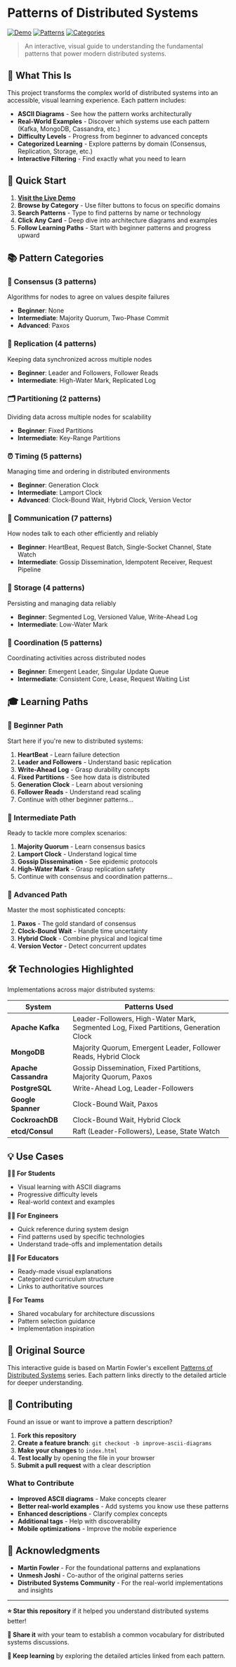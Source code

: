# Patterns of Distributed Systems

[![Demo](https://img.shields.io/static/v1?label=Demo&message=Live%20Site&labelColor=2f363d&color=blue&style=flat&logo=github&logoColor=959da5)](https://nickmccarty.me/patterns-of-distributed-systems/)
[![Patterns](https://img.shields.io/badge/Patterns-30-green)](https://nickmccarty.me/patterns-of-distributed-systems/)
[![Categories](https://img.shields.io/badge/Categories-7-orange)](https://nickmccarty.me/patterns-of-distributed-systems/)

> An interactive, visual guide to understanding the fundamental patterns that power modern distributed systems.

## 🎯 What This Is

This project transforms the complex world of distributed systems into an accessible, visual learning experience. Each pattern includes:

- **ASCII Diagrams** - See how the pattern works architecturally
- **Real-World Examples** - Discover which systems use each pattern (Kafka, MongoDB, Cassandra, etc.)
- **Difficulty Levels** - Progress from beginner to advanced concepts
- **Categorized Learning** - Explore patterns by domain (Consensus, Replication, Storage, etc.)
- **Interactive Filtering** - Find exactly what you need to learn

## 🚀 Quick Start

1. **[Visit the Live Demo](https://nickmccarty.me/patterns-of-distributed-systems/)**
2. **Browse by Category** - Use filter buttons to focus on specific domains
3. **Search Patterns** - Type to find patterns by name or technology
4. **Click Any Card** - Deep dive into architecture diagrams and examples
5. **Follow Learning Paths** - Start with beginner patterns and progress upward

## 📚 Pattern Categories

### 🤝 **Consensus** (3 patterns)
Algorithms for nodes to agree on values despite failures
- **Beginner**: None
- **Intermediate**: Majority Quorum, Two-Phase Commit  
- **Advanced**: Paxos

### 🔄 **Replication** (4 patterns)
Keeping data synchronized across multiple nodes
- **Beginner**: Leader and Followers, Follower Reads
- **Intermediate**: High-Water Mark, Replicated Log

### 🗂️ **Partitioning** (2 patterns)
Dividing data across multiple nodes for scalability
- **Beginner**: Fixed Partitions
- **Intermediate**: Key-Range Partitions

### ⏰ **Timing** (5 patterns)
Managing time and ordering in distributed environments
- **Beginner**: Generation Clock
- **Intermediate**: Lamport Clock
- **Advanced**: Clock-Bound Wait, Hybrid Clock, Version Vector

### 📡 **Communication** (7 patterns)
How nodes talk to each other efficiently and reliably
- **Beginner**: HeartBeat, Request Batch, Single-Socket Channel, State Watch
- **Intermediate**: Gossip Dissemination, Idempotent Receiver, Request Pipeline

### 💾 **Storage** (4 patterns)
Persisting and managing data reliably
- **Beginner**: Segmented Log, Versioned Value, Write-Ahead Log
- **Intermediate**: Low-Water Mark

### 🎯 **Coordination** (5 patterns)
Coordinating activities across distributed nodes
- **Beginner**: Emergent Leader, Singular Update Queue
- **Intermediate**: Consistent Core, Lease, Request Waiting List

## 🎓 Learning Paths

### **🌱 Beginner Path**
Start here if you're new to distributed systems:

1. **HeartBeat** - Learn failure detection
2. **Leader and Followers** - Understand basic replication
3. **Write-Ahead Log** - Grasp durability concepts
4. **Fixed Partitions** - See how data is distributed
5. **Generation Clock** - Learn about versioning
6. **Follower Reads** - Understand read scaling
7. Continue with other beginner patterns...

### **🚀 Intermediate Path**
Ready to tackle more complex scenarios:

1. **Majority Quorum** - Learn consensus basics
2. **Lamport Clock** - Understand logical time
3. **Gossip Dissemination** - See epidemic protocols
4. **High-Water Mark** - Grasp replication safety
5. Continue with consensus and coordination patterns...

### **🎯 Advanced Path**
Master the most sophisticated concepts:

1. **Paxos** - The gold standard of consensus
2. **Clock-Bound Wait** - Handle time uncertainty
3. **Hybrid Clock** - Combine physical and logical time
4. **Version Vector** - Detect concurrent updates

## 🛠️ Technologies Highlighted

Implementations across major distributed systems:

| System | Patterns Used |
|--------|---------------|
| **Apache Kafka** | Leader-Followers, High-Water Mark, Segmented Log, Fixed Partitions, Generation Clock |
| **MongoDB** | Majority Quorum, Emergent Leader, Follower Reads, Hybrid Clock |
| **Apache Cassandra** | Gossip Dissemination, Fixed Partitions, Majority Quorum, Paxos |
| **PostgreSQL** | Write-Ahead Log, Leader-Followers |
| **Google Spanner** | Clock-Bound Wait, Paxos |
| **CockroachDB** | Clock-Bound Wait, Hybrid Clock |
| **etcd/Consul** | Raft (Leader-Followers), Lease, State Watch |

## 💡 Use Cases

**👨‍🎓 For Students**
- Visual learning with ASCII diagrams
- Progressive difficulty levels
- Real-world context and examples

**👩‍💻 For Engineers**
- Quick reference during system design
- Find patterns used by specific technologies
- Understand trade-offs and implementation details

**👨‍🏫 For Educators**
- Ready-made visual explanations
- Categorized curriculum structure
- Links to authoritative sources

**🏢 For Teams**
- Shared vocabulary for architecture discussions
- Pattern selection guidance
- Implementation inspiration

## 🔗 Original Source

This interactive guide is based on Martin Fowler's excellent [Patterns of Distributed Systems](https://martinfowler.com/articles/patterns-of-distributed-systems/) series. Each pattern links directly to the detailed article for deeper understanding.

## 🤝 Contributing

Found an issue or want to improve a pattern description?

1. **Fork this repository**
2. **Create a feature branch**: `git checkout -b improve-ascii-diagrams`
3. **Make your changes** to `index.html`
4. **Test locally** by opening the file in your browser
5. **Submit a pull request** with a clear description

### What to Contribute
- **Improved ASCII diagrams** - Make concepts clearer
- **Better real-world examples** - Add systems you know use these patterns
- **Enhanced descriptions** - Clarify complex concepts
- **Additional tags** - Help with discoverability
- **Mobile optimizations** - Improve the mobile experience

## 🙏 Acknowledgments

- **Martin Fowler** - For the foundational patterns and explanations
- **Unmesh Joshi** - Co-author of the original patterns series
- **Distributed Systems Community** - For the real-world implementations and insights

---

**⭐ Star this repository** if it helped you understand distributed systems better!

**🔄 Share it** with your team to establish a common vocabulary for distributed systems discussions.

**📖 Keep learning** by exploring the detailed articles linked from each pattern.
